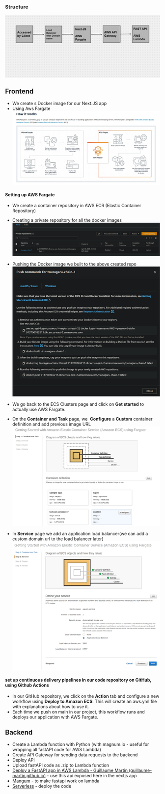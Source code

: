 ### Structure
![structure.png](./structure.png)
## Frontend
- We create s Docker image for our Next.JS app
- Using Aws Fargate ![fargate.png](./front-images/fargate.png)
#### Setting up AWS Fargate
- We create a container repository in AWS ECR (Elastic Container Repository)
- Creating a private repository for all the docker images![repo.png](./front-images/repo.png)
- Pushing the Docker image we built to the above created repo![docker-push.png](./front-images/docker-push.png)

- We go back to the ECS Clusters page and click on **Get started** to actually use AWS Fargate.
- On the **Container and Task** page, we  **Configure** a **Custom** container definition and add previous image URL![clusters.png](./front-images/clusters.png)
- In **Service** page we add an application load balancer(we can add a custom domain url to the load balancer later)![load-balancer.png](./front-images/load-balancer.png)

#### set up continuous delivery pipelines in our code repository on GitHub, using **Github Actions**
- In our GitHub repository, we click on the **Action** tab and configure a new workflow using **Deploy to Amazon ECS**. This will create an aws.yml file with explanations about how to use it.
- Each time we push on main in our project, this workflow runs and deploys our application with AWS Fargate.



## Backend
- Create a Lambda function with Python (with magnum.io - useful for wrapping all fastAPI code for AWS Lambda)
- Create API Gateway for sending data requests to the backend 
- Deploy API 
- Upload fastAPI code as .zip to Lambda function
- [Deploy a FastAPI app in AWS Lambda - Guillaume Martin (guillaume-martin.github.io)](https://guillaume-martin.github.io/deploy-fastapi-on-aws-lambda.html) - use this api exposed here in the nextjs app
- [Mangum](https://mangum.io/) - to make fastapi work on lambda
- [Serverless](serverless.com) - deploy the code